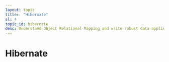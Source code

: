```yaml
---
layout: topic
title:  "Hibernate"
sl: 4
topic_id: hibernate
desc: Understand Object Relational Mapping and write robust data applications using this ORM framework.
---
```


<h1>Hibernate</h1>